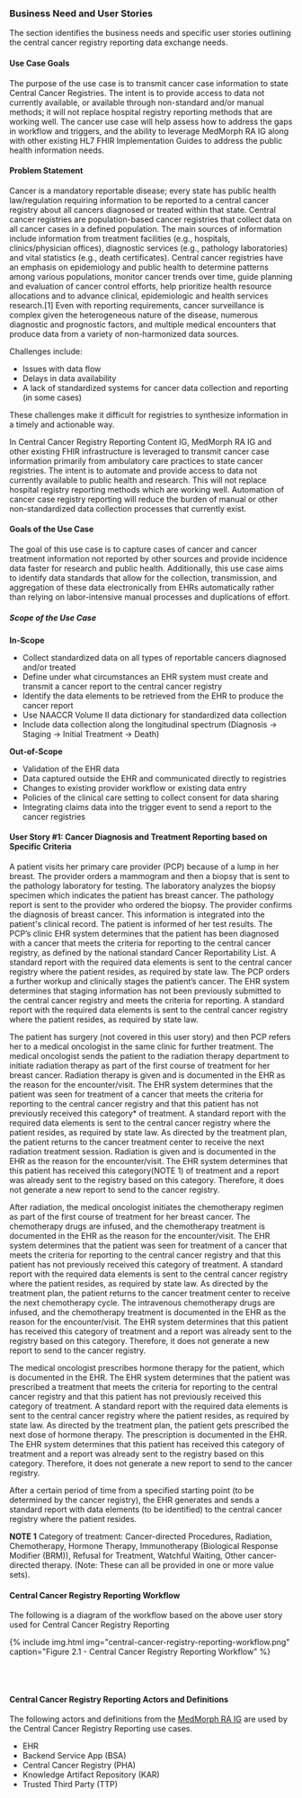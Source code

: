 ### Business Need and User Stories
The section identifies the business needs and specific user stories outlining the central cancer registry reporting data exchange needs.

#### Use Case Goals
The purpose of the use case is to transmit cancer case information to state Central Cancer Registries. The intent is to provide access to data not currently available, or available through non-standard and/or manual methods; it will not replace hospital registry reporting methods that are working well. The cancer use case will help assess how to address the gaps in workflow and triggers, and the ability to leverage MedMorph RA IG along with other existing HL7 FHIR Implementation Guides to address the public health information needs.

#### Problem Statement
Cancer is a mandatory reportable disease; every state has public health law/regulation requiring information to be reported to a central cancer registry about all cancers diagnosed or treated within that state. Central cancer registries are population-based cancer registries that collect data on all cancer cases in a defined population.  The main sources of information include information from treatment facilities (e.g., hospitals, clinics/physician offices), diagnostic services (e.g., pathology laboratories) and vital statistics (e.g., death certificates). Central cancer registries have an emphasis on epidemiology and public health to determine patterns among various populations, monitor cancer trends over time, guide planning and evaluation of cancer control efforts, help prioritize health resource allocations and to advance clinical, epidemiologic and health services research.[1]  Even with reporting requirements, cancer surveillance is complex given the heterogeneous nature of the disease, numerous diagnostic and prognostic factors, and multiple medical encounters that produce data from a variety of non-harmonized data sources.

Challenges include:
* Issues with data flow 
* Delays in data availability 
* A lack of standardized systems for cancer data collection and reporting (in some cases)


These challenges make it difficult for registries to synthesize information in a timely and actionable way.

In Central Cancer Registry Reporting Content IG, MedMorph RA IG and other existing FHIR infrastructure is leveraged to transmit cancer case information primarily from ambulatory care practices to state cancer registries. The intent is to automate and provide access to data not currently available to public health and research. This will not replace hospital registry reporting methods which are working well. Automation of cancer case registry reporting will reduce the burden of manual or other non-standardized data collection processes that currently exist.

#### Goals of the Use Case
The goal of this use case is to capture cases of cancer and cancer treatment information not reported by other sources and provide incidence data faster for research and public health. Additionally, this use case aims to identify data standards that allow for the collection, transmission, and aggregation of these data electronically from EHRs automatically rather than relying on labor-intensive manual processes and duplications of effort.

##### Scope of the Use Case

**In-Scope**

* Collect standardized data on all types of reportable cancers diagnosed and/or treated
* Define under what circumstances an EHR system must create and transmit a cancer report to the central cancer registry
* Identify the data elements to be retrieved from the EHR to produce the cancer report
* Use NAACCR Volume II data dictionary for standardized data collection
* Include data collection along the longitudinal spectrum (Diagnosis -> Staging -> Initial Treatment -> Death)

**Out-of-Scope**

* Validation of the EHR data
* Data captured outside the EHR and communicated directly to registries
* Changes to existing provider workflow or existing data entry
* Policies of the clinical care setting to collect consent for data sharing
* Integrating claims data into the trigger event to send a report to the cancer registries

 
#### **User Story #1: Cancer Diagnosis and Treatment Reporting based on Specific Criteria** 
A patient visits her primary care provider (PCP) because of a lump in her breast. The provider orders a mammogram and then a biopsy that is sent to the pathology laboratory for testing. The laboratory analyzes the biopsy specimen which indicates the patient has breast cancer. The pathology report is sent to the provider who ordered the biopsy. The provider confirms the diagnosis of breast cancer. This information is integrated into the patient's clinical record. The patient is informed of her test results. The PCP’s clinic EHR system determines that the patient has been diagnosed with a cancer that meets the criteria for reporting to the central cancer registry, as defined by the national standard Cancer Reportability List. A standard report with the required data elements is sent to the central cancer registry where the patient resides, as required by state law. The PCP orders a further workup and clinically stages the patient’s cancer. The EHR system determines that staging information has not been previously submitted to the central cancer registry and meets the criteria for reporting. A standard report with the required data elements is sent to the central cancer registry where the patient resides, as required by state law.

The patient has surgery (not covered in this user story) and then PCP refers her to a medical oncologist in the same clinic for further treatment. The medical oncologist sends the patient to the radiation therapy department to initiate radiation therapy as part of the first course of treatment for her breast cancer. Radiation therapy is given and is documented in the EHR as the reason for the encounter/visit. The EHR system determines that the patient was seen for treatment of a cancer that meets the criteria for reporting to the central cancer registry and that this patient has not previously received this category* of treatment. A standard report with the required data elements is sent to the central cancer registry where the patient resides, as required by state law. As directed by the treatment plan, the patient returns to the cancer treatment center to receive the next radiation treatment session. Radiation is given and is documented in the EHR as the reason for the encounter/visit. The EHR system determines that this patient has received this category(NOTE 1) of treatment and a report was already sent to the registry based on this category. Therefore, it does not generate a new report to send to the cancer registry.

After radiation, the medical oncologist initiates the chemotherapy regimen as part of the first course of treatment for her breast cancer. The chemotherapy drugs are infused, and the chemotherapy treatment is documented in the EHR as the reason for the encounter/visit. The EHR system determines that the patient was seen for treatment of a cancer that meets the criteria for reporting to the central cancer registry and that this patient has not previously received this category of treatment. A standard report with the required data elements is sent to the central cancer registry where the patient resides, as required by state law. As directed by the treatment plan, the patient returns to the cancer treatment center to receive the next chemotherapy cycle. The intravenous chemotherapy drugs are infused, and the chemotherapy treatment is documented in the EHR as the reason for the encounter/visit. The EHR system determines that this patient has received this category of treatment and a report was already sent to the registry based on this category. Therefore, it does not generate a new report to send to the cancer registry.
 
The medical oncologist prescribes hormone therapy for the patient, which is documented in the EHR. The EHR system determines that the patient was prescribed a treatment that meets the criteria for reporting to the central cancer registry and that this patient has not previously received this category of treatment. A standard report with the required data elements is sent to the central cancer registry where the patient resides, as required by state law. As directed by the treatment plan, the patient gets prescribed the next dose of hormone therapy. The prescription is documented in the EHR. The EHR system determines that this patient has received this category of treatment and a report was already sent to the registry based on this category. Therefore, it does not generate a new report to send to the cancer registry.

After a certain period of time from a specified starting point (to be determined by the cancer registry), the EHR generates and sends a standard report with data elements (to be identified) to the central cancer registry where the patient resides.

**NOTE 1** Category of treatment: Cancer-directed Procedures, Radiation, Chemotherapy, Hormone Therapy, Immunotherapy (Biological Response Modifier (BRM)), Refusal for Treatment, Watchful Waiting, Other cancer-directed therapy. (Note: These can all be provided in one or more value sets).
 

#### Central Cancer Registry Reporting Workflow 

The following is a diagram of the workflow based on the above user story used for Central Cancer Registry Reporting


{% include img.html img="central-cancer-registry-reporting-workflow.png" caption="Figure 2.1 - Central Cancer Registry Reporting Workflow" %}

<br/>


<br/>


#### Central Cancer Registry Reporting Actors and Definitions

The following actors and definitions from the [MedMorph RA IG]({{site.data.fhir.ver.medmorphIg}}/usecases.html#medmorph-actors-and-definitions) are used by the Central Cancer Registry Reporting use cases. 

* EHR 
* Backend Service App (BSA)
* Central Cancer Registry (PHA)
* Knowledge Artifact Repository (KAR)
* Trusted Third Party (TTP)
